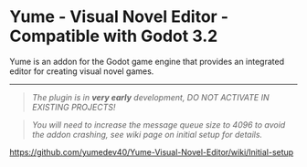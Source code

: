 # Yume - Visual Novel Editor - Compatible with Godot 3.2
Yume is an addon for the Godot game engine that provides an integrated editor for creating visual novel games.

***

> _The plugin is in **very early** development, DO NOT ACTIVATE IN EXISTING PROJECTS!_

> _You will need to increase the message queue size to 4096 to avoid the addon crashing, see wiki page on initial setup for details._

https://github.com/yumedev40/Yume-Visual-Novel-Editor/wiki/Initial-setup
